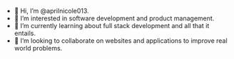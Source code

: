 - 👋 Hi, I’m @aprilnicole013.
- 👀 I’m interested in software development and product management.
- 🌱 I’m currently learning about full stack development and all that it entails.  
- 💞️ I’m looking to collaborate on websites and applications to improve real world problems.

<!---
aprilnicole013/aprilnicole013 is a ✨ special ✨ repository because its `README.md` (this file) appears on your GitHub profile.
You can click the Preview link to take a look at your changes.
--->
